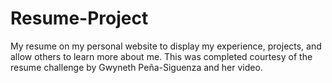 # Resume-Project
My resume on my personal website to display my experience, projects, and allow others to learn more about me. This was completed courtesy of the resume challenge by Gwyneth Peña-Siguenza and her video. 
